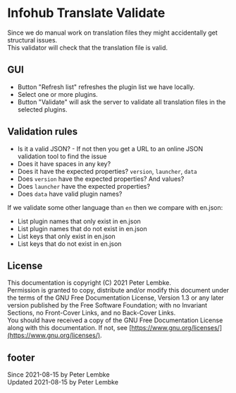 # Infohub Translate Validate

Since we do manual work on translation files they might accidentally get structural issues.  
This validator will check that the translation file is valid.

## GUI

* Button "Refresh list" refreshes the plugin list we have locally.
* Select one or more plugins.
* Button "Validate" will ask the server to validate all translation files in the selected plugins.

## Validation rules

* Is it a valid JSON? - If not then you get a URL to an online JSON validation tool to find the issue
* Does it have spaces in any key?
* Does it have the expected properties? `version`, `launcher`, `data`
* Does `version` have the expected properties? And values?
* Does `launcher` have the expected properties?
* Does `data` have valid plugin names?

If we validate some other language than `en` then we compare with en.json:

* List plugin names that only exist in en.json
* List plugin names that do not exist in en.json
* List keys that only exist in en.json
* List keys that do not exist in en.json

## License

This documentation is copyright (C) 2021 Peter Lembke.  
Permission is granted to copy, distribute and/or modify this document under the terms of the GNU Free Documentation
License, Version 1.3 or any later version published by the Free Software Foundation; with no Invariant Sections, no
Front-Cover Links, and no Back-Cover Links.  
You should have received a copy of the GNU Free Documentation License along with this documentation. If not,
see [https://www.gnu.org/licenses/](https://www.gnu.org/licenses/).

## footer

Since 2021-08-15 by Peter Lembke  
Updated 2021-08-15 by Peter Lembke

